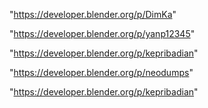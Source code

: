 "https://developer.blender.org/p/DimKa"

"https://developer.blender.org/p/yanp12345"

"https://developer.blender.org/p/kepribadian"

"https://developer.blender.org/p/neodumps"

 
"https://developer.blender.org/p/kepribadian"


 
